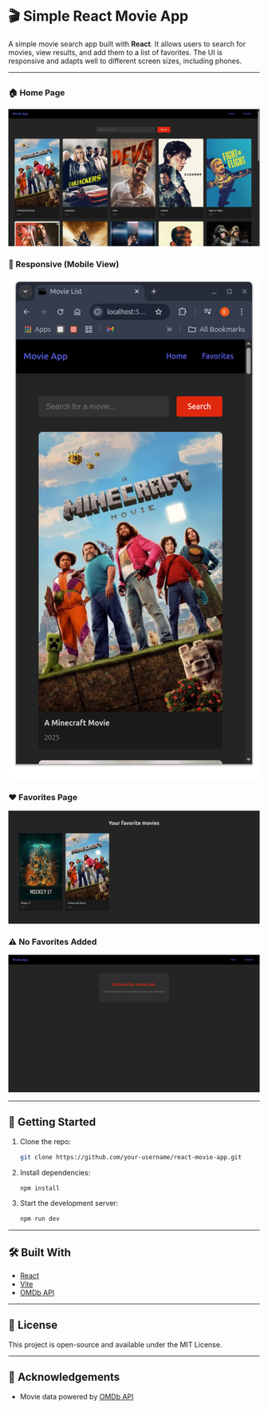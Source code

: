 # 🎬 Simple React Movie App

A simple movie search app built with **React**. It allows users to search for movies, view results, and add them to a list of favorites. The UI is responsive and adapts well to different screen sizes, including phones.

---

##

### 🏠 Home Page  
![Home Page](screenshots/home.png)

### 📱 Responsive (Mobile View)  
![Responsive Design](screenshots/responsive.png)

### ❤️ Favorites Page  
![Favorites Page](screenshots/favorites.png)

### ⚠️ No Favorites Added  
![No Favorites](screenshots/no-favorites.png)

---

## 🚀 Getting Started

1. Clone the repo:
    ```bash
    git clone https://github.com/your-username/react-movie-app.git
    ```

2. Install dependencies:
    ```bash
    npm install
    ```

3. Start the development server:
    ```bash
    npm run dev
    ```

---

## 🛠️ Built With

- [React](https://reactjs.org/)  
- [Vite](https://vitejs.dev/)  
- [OMDb API](http://www.omdbapi.com/)  

---

## 📄 License

This project is open-source and available under the MIT License.

---

## 🙌 Acknowledgements

- Movie data powered by [OMDb API](http://www.omdbapi.com/)
